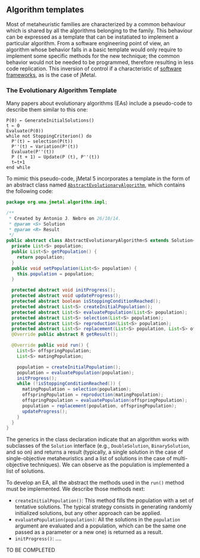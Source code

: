 ## Algorithm templates

Most of metaheuristic families are characterized by a common behaviour which is shared by all the algorithms belonging to the family. This behaviour can be expressed as a template that can be instatiated to implement a particular algorithm. From a software engineering point of view, an algorithm whose behavior falls in a basic template would only require to implement some specific methods for the new technique; the common behavior would not be needed to be programmed, therefore resulting in less code replication. This inversion of control if a characteristic of [software frameworks](https://en.wikipedia.org/wiki/Software_framework), as is the case of jMetal.

### The Evolutionary Algorithm Template
Many papers about evolutionary algorithms (EAs) include a pseudo-code to describe them similar to this one:  
```
P(0) ← GenerateInitialSolutions() 
t ← 0
Evaluate(P(0))
while not StoppingCriterion() do
  P'(t) ← selection(P(t))
  P''(t) ← Variation(P'(t)) 
  Evaluate(P''(t))
  P (t + 1) ← Update(P (t), P''(t)) 
  t←t+1
end while
```

To mimic this pseudo-code, jMetal 5 incorporates a template in the form of an abstract class named [`AbstractEvolutionaryAlgorithm`](https://github.com/jMetal/jMetal/blob/master/jmetal-core/src/main/java/org/uma/jmetal/algorithm/impl/AbstractEvolutionaryAlgorithm.java), which contains the following code:
```java
package org.uma.jmetal.algorithm.impl;

/**
 * Created by Antonio J. Nebro on 26/10/14.
 * @param <S> Solution
 * @param <R> Result
 */
public abstract class AbstractEvolutionaryAlgorithm<S extends Solution<?>, R>  implements Algorithm<R>{
  private List<S> population;
  public List<S> getPopulation() {
    return population;
  }
  public void setPopulation(List<S> population) {
    this.population = population;
  }

  protected abstract void initProgress();
  protected abstract void updateProgress();
  protected abstract boolean isStoppingConditionReached();
  protected abstract List<S> createInitialPopulation();
  protected abstract List<S> evaluatePopulation(List<S> population);
  protected abstract List<S> selection(List<S> population);
  protected abstract List<S> reproduction(List<S> population);
  protected abstract List<S> replacement(List<S> population, List<S> offspringPopulation);
  @Override public abstract R getResult();

  @Override public void run() {
    List<S> offspringPopulation;
    List<S> matingPopulation;

    population = createInitialPopulation();
    population = evaluatePopulation(population);
    initProgress();
    while (!isStoppingConditionReached()) {
      matingPopulation = selection(population);
      offspringPopulation = reproduction(matingPopulation);
      offspringPopulation = evaluatePopulation(offspringPopulation);
      population = replacement(population, offspringPopulation);
      updateProgress();
    }
  }
}  
```
The generics in the class declaration indicate that an algorithm works with subclasses of the `Solution` interface (e.g., `DoubleSolution`, `BinarySolution`, and so on) and returns a result (typically, a single solution in the case of single-objective metaheuristics and a list of solutions in the case of multi-objective techniques). We can observe as the population is implemented a list of solutions.

To develop an EA, all the abstract the methods used in the `run()` method must be implemented. We describe those methods next:
* `createInitialPopulation()`: This method fills the population with a set of tentative solutions. The typical strategy consists in generating randomly initialized solutions, but any other approach can be applied.
* `evaluatePopulation(population)`: All the solutions in the `population` argument are evaluated and a population, which can be the same one passed as a parameter or a new one) is returned as a result.
* `initProgress()`: ....

TO BE COMPLETED
